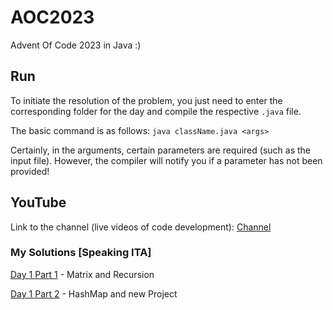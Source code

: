 # AOC2023
Advent Of Code 2023 in Java :)

## Run

To initiate the resolution of the problem, you just need to enter the corresponding folder for the day and compile the respective `.java` file.

The basic command is as follows: `java className.java <args>`

Certainly, in the arguments, certain parameters are required (such as the input file). However, the compiler will notify you if a parameter has not been provided!

## YouTube
Link to the channel (live videos of code development): [Channel](https://www.youtube.com/@SadShiry)
### My Solutions [Speaking  ITA]
[Day 1 Part 1](https://youtu.be/tOfqPXPxFGs) - Matrix and Recursion

[Day 1 Part 2](https://youtu.be/4GI5FnVSIdA) - HashMap and new Project